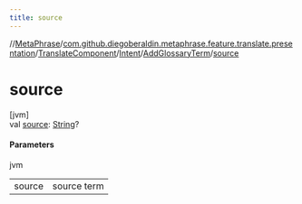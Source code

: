 ```yaml
---
title: source
---
```

//[MetaPhrase](../../../../../index.html)/[com.github.diegoberaldin.metaphrase.feature.translate.presentation](../../../index.html)/[TranslateComponent](../../index.html)/[Intent](../index.html)/[AddGlossaryTerm](index.html)/[source](source.html)



# source



[jvm]\
val [source](source.html): [String](https://kotlinlang.org/api/latest/jvm/stdlib/kotlin/-string/index.html)?



#### Parameters


jvm

| | |
|---|---|
| source | source term |




